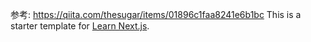 参考: https://qiita.com/thesugar/items/01896c1faa8241e6b1bc
This is a starter template for [Learn Next.js](https://nextjs.org/learn).
